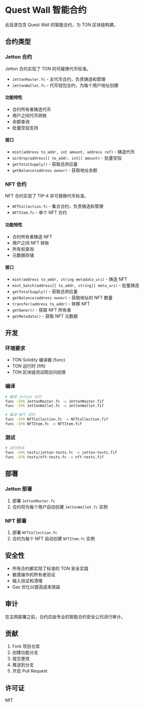 # Quest Wall 智能合约

此目录包含 Quest Wall 的智能合约，为 TON 区块链构建。

## 合约类型

### Jetton 合约

Jetton 合约实现了 TON 的可替换代币标准。

- `JettonMaster.fc` - 主代币合约，负责铸造和管理
- `JettonWallet.fc` - 代币钱包合约，为每个用户地址创建

#### 功能特性
- 合约所有者铸造代币
- 用户之间代币转账
- 余额查询
- 批量空投支持

#### 接口
- `mint(address to_addr, int amount, address ref)` - 铸造代币
- `airdrop(address[] to_addr, int[] amount)` - 批量空投
- `getTotalSupply()` - 获取总供应量
- `getBalance(address owner)` - 获取地址余额

### NFT 合约

NFT 合约实现了 TIP-4 非可替换代币标准。

- `NFTCollection.fc` - 集合合约，负责铸造和管理
- `NFTItem.fc` - 单个 NFT 合约

#### 功能特性
- 合约所有者铸造 NFT
- 用户之间 NFT 转账
- 所有权查询
- 元数据存储

#### 接口
- `mint(address to_addr, string metadata_uri)` - 铸造 NFT
- `mint_batch(address[] to_addr, string[] meta_uri)` - 批量铸造
- `getTotalSupply()` - 获取总供应量
- `getBalance(address owner)` - 获取地址的 NFT 数量
- `transfer(address to_addr)` - 转移 NFT
- `getOwner()` - 获取 NFT 所有者
- `getMetadata()` - 获取 NFT 元数据

## 开发

### 环境要求

- TON Solidity 编译器 (func)
- TON 运行时 (fift)
- TON 区块链测试网访问权限

### 编译

```bash
# 编译 Jetton 合约
func -SPA JettonMaster.fc -o JettonMaster.fif
func -SPA JettonWallet.fc -o JettonWallet.fif

# 编译 NFT 合约
func -SPA NFTCollection.fc -o NFTCollection.fif
func -SPA NFTItem.fc -o NFTItem.fif
```

### 测试

```bash
# 运行测试
func -SPA tests/jetton-tests.fc -o jetton-tests.fif
func -SPA tests/nft-tests.fc -o nft-tests.fif
```

## 部署

### Jetton 部署

1. 部署 `JettonMaster.fc`
2. 合约将为每个用户自动创建 `JettonWallet.fc` 实例

### NFT 部署

1. 部署 `NFTCollection.fc`
2. 合约为每个 NFT 自动创建 `NFTItem.fc` 实例

## 安全性

- 所有合约都实现了标准的 TON 安全实践
- 敏感操作的所有者验证
- 输入验证和清理
- Gas 优化以提高成本效益

## 审计

在主网部署之前，合约应由专业的智能合约安全公司进行审计。

## 贡献

1. Fork 项目仓库
2. 创建功能分支
3. 提交更改
4. 推送到分支
5. 开启 Pull Request

## 许可证

MIT
